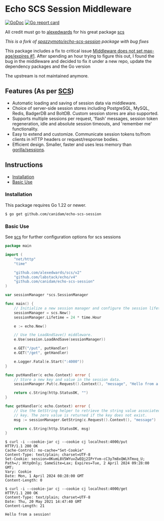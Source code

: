 # Echo SCS Session Middleware

[![GoDoc](https://godoc.org/github.com/canidam/echo-scs-session?status.png)](https://pkg.go.dev/github.com/canidam/echo-scs-session?tab=doc)
[![Go report card](https://goreportcard.com/badge/github.com/canidam/echo-scs-session)](https://goreportcard.com/report/github.com/canidam/echo-scs-session)

All credit must go to [alexedwards](https://github.com/alexedwards) for his great package [scs](https://github.com/alexedwards/scs)

_This is a fork of [spazzymoto/echo-scs-session](https://github.com/spazzymoto/echo-scs-session) package with bug fixes_

This package includes a fix to critical issue [Middleware does not set max-age/expires #1](https://github.com/spazzymoto/echo-scs-session/issues/1).
After spending an hour trying to figure this out, I found the bug in the middleware and decided to fix it under a new repo, 
update the dependency packages and the Go version

The upstream is not maintained anymore.

## Features (As per [SCS](https://github.com/alexedwards/scs))

* Automatic loading and saving of session data via middleware.
* Choice of server-side session stores including PostgreSQL, MySQL, Redis, BadgerDB and BoltDB. Custom session stores are also supported.
* Supports multiple sessions per request, 'flash' messages, session token regeneration, idle and absolute session timeouts, and 'remember me' functionality.
* Easy to extend and customize. Communicate session tokens to/from clients in HTTP headers or request/response bodies.
* Efficient design. Smaller, faster and uses less memory than [gorilla/sessions](https://github.com/gorilla/sessions).


## Instructions

* [Installation](#installation)
* [Basic Use](#basic-use)


### Installation

This package requires Go 1.22 or newer.

```
$ go get github.com/canidam/echo-scs-session
```

### Basic Use
See [scs](https://github.com/alexedwards/scs) for further configuration options for scs sessions

```go
package main

import (
	"net/http"
	"time"

	"github.com/alexedwards/scs/v2"
	"github.com/labstack/echo/v4"
	"github.com/canidam/echo-scs-session"
)

var sessionManager *scs.SessionManager

func main() {
	// Initialize a new session manager and configure the session lifetime.
	sessionManager = scs.New()
	sessionManager.Lifetime = 24 * time.Hour

	e := echo.New()

	// Use the LoadAndSave() middleware.
	e.Use(session.LoadAndSave(sessionManager))

	e.GET("/put", putHandler)
	e.GET("/get", getHandler)

	e.Logger.Fatal(e.Start(":4000"))
}

func putHandler(c echo.Context) error {
	// Store a new key and value in the session data.
	sessionManager.Put(c.Request().Context(), "message", "Hello from a session!")

	return c.String(http.StatusOK, "")
}

func getHandler(c echo.Context) error {
	// Use the GetString helper to retrieve the string value associated with a
	// key. The zero value is returned if the key does not exist.
	msg := sessionManager.GetString(c.Request().Context(), "message")

	return c.String(http.StatusOK, msg)
}
```

```
$ curl -i --cookie-jar cj --cookie cj localhost:4000/put
HTTP/1.1 200 OK
Cache-Control: no-cache="Set-Cookie"
Content-Type: text/plain; charset=UTF-8
Set-Cookie: session=0KumL8V5WYuvZwEQj2IPrYvm-cC3y7m8xQWLhTmxq_U; Path=/; HttpOnly; SameSite=Lax; Expires=Tue, 2 April 2024 09:28:00 GMT;
Vary: Cookie
Date: Mon, 1 April 2024 08:28:00 GMT
Content-Length: 0

$ curl -i --cookie-jar cj --cookie cj localhost:4000/get
HTTP/1.1 200 OK
Content-Type: text/plain; charset=UTF-8
Date: Thu, 20 May 2021 14:47:40 GMT
Content-Length: 21

Hello from a session!
```
